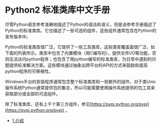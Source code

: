 # Python2 标准类库中文手册

尽管Python语言参考准确地描述了Python的语法和语义，但是该参考手册描述了Python的标准类库。它也描述了一些可选的组件，这些组件通常包含在Python的发布版本中。

Python的标准类库很广泛，它提供了一些工具类库，这些类库覆盖面很广泛，如下面的列表所示。类库中包含了内置模块（用C编写的），提供文件I/O等功能，否则无法访问python程序；也包含了用python编写的标准类库，为日常中遇到的问题提供标准解决方案。这些模块通过抽象出跨平台的API的方式来鼓励和提高python程序的可移植性。

Windows平台的安装程序通常包含整个标准类库和一些额外的组件。对于类Unix操作系统Python通常提供包的集合，所以可能需要使用操作系统提供的包工具来获取部分或全部的可选组件。

除了标准类库，还有上千个第三方组件，参见[https://pypi.python.org/pypi](https://pypi.python.org/pypi) 。

* [1.介绍](1-Introduction.md)
